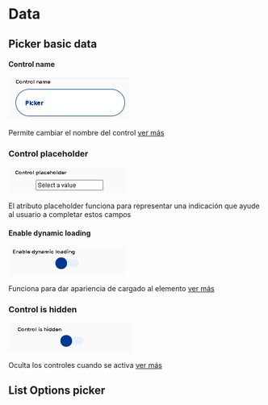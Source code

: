 # Data

## Picker basic data

#### **Control name**

![](../../../.gitbook/assets/image%20%28213%29.png)

Permite cambiar el nombre del control [ver más](https://docs.apphive.io/global-functions/data/control-name)

### Control placeholder

![](../../../.gitbook/assets/image%20%28226%29.png)

 El atributo placeholder funciona para representar una indicación que ayude al usuario a completar estos campos

#### Enable dynamic loading

![](../../../.gitbook/assets/image%20%28151%29.png)

Funciona para dar apariencia de cargado al elemento [ver más](https://docs.apphive.io/global-functions/data/enable-dynamic-loading)

### Control is hidden

![](../../../.gitbook/assets/image%20%28150%29.png)

Oculta los controles cuando se activa [ver más](https://docs.apphive.io/global-functions/data/control-is-hidden)

## List Options picker



